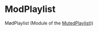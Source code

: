 # ModPlaylist

MødPlaylist (Module of the [MutedPlaylist](https://github.com/FarAway6834/MutedPlaylists)))
